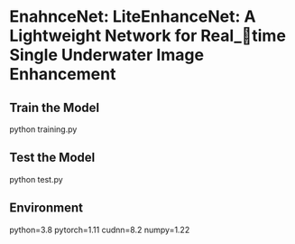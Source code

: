 # EnahnceNet: LiteEnhanceNet: A Lightweight Network for Real_time Single Underwater Image Enhancement 

## Train the Model
python training.py

## Test the Model
python test.py

## Environment
python=3.8
pytorch=1.11
cudnn=8.2
numpy=1.22
